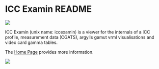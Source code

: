 ICC Examin README
=================

![](http://www.oyranos.org/images/iccexamin.png)

ICC Examin (unix name: iccexamin) is a viewer for the internals of a ICC profile, measurement data (CGATS), argylls gamut vrml visualisations and video card gamma tables.

The [Home Page](http://www.oyranos.org/icc-examin) provides more information.

![](http://www.behrmann.name/images/icc_examin/screenfilm_huelle-0.39.gif)


